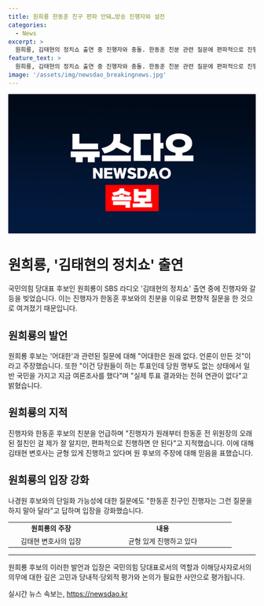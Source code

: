 ```yaml
---
title: 원희룡 한동훈 친구 편파 안돼…방송 진행자와 설전
categories:
  - News
excerpt: >
  원희룡, 김태현의 정치쇼 출연 중 진행자와 충돌. 한동훈 친분 관련 질문에 편파적으로 진행하면 안 된다고 항의. 김 변호사는 중립적 진행을 강조. 채상병 특검 주장 관련하여도 한동훈 친구라고 그렇게 하면 안 된다고 항의. 해당 라디오 프로그램 진행자는 김태현 변호사로, 한 후보와의 사적관계를 부정하며 중립을 강조.
feature_text: >
  원희룡, 김태현의 정치쇼 출연 중 진행자와 충돌. 한동훈 친분 관련 질문에 편파적으로 진행하면 안 된다고 항의. 김 변호사는 중립적 진행을 강조. 채상병 특검 주장 관련하여도 한동훈 친구라고 그렇게 하면 안 된다고 항의. 해당 라디오 프로그램 진행자는 김태현 변호사로, 한 후보와의 사적관계를 부정하며 중립을 강조.
image: '/assets/img/newsdao_breakingnews.jpg'
---
```


<p><img src="/assets/img/newsdao_breakingnews.jpg" alt="firstkoreanews 속보" /></p>

<h1>원희룡, '김태현의 정치쇼' 출연</h1>

<p>국민의힘 당대표 후보인 원희룡이 SBS 라디오 '김태현의 정치쇼' 출연 중에 진행자와 갈등을 빚었습니다. 이는 진행자가 한동훈 후보와의 친분을 이유로 편향적 질문을 한 것으로 여겨졌기 때문입니다.</p>

<h2 data-ke-size="size26">원희룡의 발언</h2>

<p data-ke-size="size16">원희룡 후보는 '어대한'과 관련된 질문에 대해 "어대한은 원래 없다. 언론이 만든 것"이라고 주장했습니다. 또한 "이건 당원들이 하는 투표인데 당원 명부도 없는 상태에서 일반 국민을 가지고 지금 여론조사를 했다"며 "실제 투표 결과와는 전혀 연관이 없다"고 밝혔습니다.</p>

<h2 data-ke-size="size26">원희룡의 지적</h2>

<p data-ke-size="size16">진행자와 한동훈 후보의 친분을 언급하며 "진행자가 원래부터 한동훈 전 위원장의 오래된 절친인 걸 제가 잘 알지만, 편파적으로 진행하면 안 된다"고 지적했습니다. 이에 대해 김태현 변호사는 균형 있게 진행하고 있다며 원 후보의 주장에 대해 믿음을 표했습니다.</p>

<h2 data-ke-size="size26">원희룡의 입장 강화</h2>

<p data-ke-size="size16">나경원 후보와의 단일화 가능성에 대한 질문에도 "한동훈 친구인 진행자는 그런 질문을 하지 말아 달라"고 답하며 입장을 강화했습니다.</p>

<table>
  <colgroup>
    <col width="174" />
    <col width="281" />
  </colgroup>
  <tbody>
    <tr>
      <td style="text-align: center; height: 17px;"><b>원희룡의 주장</b></td>
      <td style="text-align: center; height: 17px;"><b>내용</b></td>
    </tr>
    <tr>
      <td style="text-align: center; height: 17px;">김태현 변호사의 입장</td>
      <td style="text-align: center; height: 17px;">균형 있게 진행하고 있다</td>
    </tr>
  </tbody>
</table>

<hr />

<p>원희룡 후보의 이러한 발언과 입장은 국민의힘 당대표로서의 역할과 이해당사자로서의 의무에 대한 깊은 고민과 당내적·당외적 평가와 논의가 필요한 사안으로 평가됩니다.</p>
실시간 뉴스 속보는, <a href="https://newsdao.kr" rel="dofollow">https://newsdao.kr</a>


